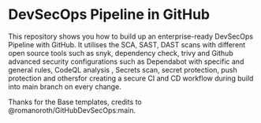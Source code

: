 # DevSecOps Pipeline in GitHub
This repository shows you how to build up an enterprise-ready DevSecOps Pipeline with GitHub. 
It utilises the SCA, SAST, DAST scans with different open source tools such as snyk, dependency check, trivy and Github advanced security configurations such as Dependabot with specific and general rules, CodeQL analysis , Secrets scan, secret protection, push protection and othersfor creating a secure CI and CD workflow during build into main branch on every change.

Thanks for the Base templates, credits to @romanoroth/GitHubDevSecOps:main. 
